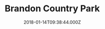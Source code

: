 ---
date: 2018-01-14T09:38:44.000Z
title: Brandon Country Park
latitude: 52.436246933594866
longitude: 0.6253256960498136
url: http://www.brandoncountrypark.org.uk
category: checkin
---